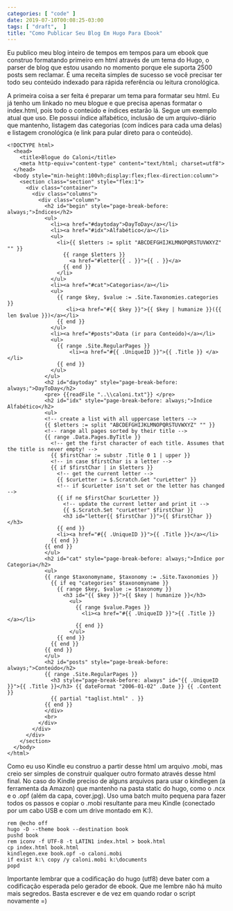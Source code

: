 ```yaml
---
categories: [ "code" ]
date: 2019-07-10T00:08:25-03:00
tags: [ "draft",  ]
title: "Como Publicar Seu Blog Em Hugo Para Ebook"
---
```

Eu publico meu blog inteiro de tempos em tempos para um ebook que construo formatando primeiro em html através de um tema do Hugo, o parser de blog que estou usando no momento porque ele suporta 2500 posts sem reclamar. É uma receita simples de sucesso se você precisar ter todo seu conteúdo indexado para rápida referência ou leitura cronológica.

A primeira coisa a ser feita é preparar um tema para formatar seu html. Eu já tenho um linkado no meu blogue e que precisa apenas formatar o index.html, pois todo o conteúdo e índices estarão lá. Segue um exemplo atual que uso. Ele possui índice alfabético, inclusão de um arquivo-diário que mantenho, listagem das categorias (com índices para cada uma delas) e listagem cronológica (e link para pular direto para o conteúdo).

    <!DOCTYPE html>
      <head>
        <title>Blogue do Caloni</title>
        <meta http-equiv="content-type" content="text/html; charset=utf8">
      </head>
      <body style="min-height:100vh;display:flex;flex-direction:column">
        <section class="section" style="flex:1">
          <div class="container">
            <div class="columns">
              <div class="column">
                <h2 id="begin" style="page-break-before: always;">Índices</h2>
                <ul>
                  <li><a href="#daytoday">DayToDay</a></li>
                  <li><a href="#idx">Alfabético</a></li>
                  <ul>
                    <li>{{ $letters := split "ABCDEFGHIJKLMNOPQRSTUVWXYZ" "" }}
                      {{ range $letters }}
                        <a href="#letter{{ . }}">{{ . }}</a>
                      {{ end }}
                    </li>
                  </ul>
                  <li><a href="#cat">Categorias</a></li>
                  <ul>
                    {{ range $key, $value := .Site.Taxonomies.categories }}
    	               <li><a href="#{{ $key }}">{{ $key | humanize }}({{ len $value }})</a></li>
                    {{ end }}
                  </ul>
                  <li><a href="#posts">Data (ir para Conteúdo)</a></li>
                  <ul>
                    {{ range .Site.RegularPages }}
                        <li><a href="#{{ .UniqueID }}">{{ .Title }} </a></li>
                    {{ end }}
                  </ul>
                </ul>
                <h2 id="daytoday" style="page-break-before: always;">DayToDay</h2>
                <pre> {{readFile "..\\caloni.txt"}} </pre>
                <h2 id="idx" style="page-break-before: always;">Índice Alfabético</h2>
                <ul>
                <!-- create a list with all uppercase letters -->
                {{ $letters := split "ABCDEFGHIJKLMNOPQRSTUVWXYZ" "" }}
                <!-- range all pages sorted by their title -->
                {{ range .Data.Pages.ByTitle }}
                  <!-- get the first character of each title. Assumes that the title is never empty! -->
                  {{ $firstChar := substr .Title 0 1 | upper }}
                  <!-- in case $firstChar is a letter -->
                  {{ if $firstChar | in $letters }}
                    <!-- get the current letter -->
                    {{ $curLetter := $.Scratch.Get "curLetter" }}
                    <!-- if $curLetter isn't set or the letter has changed -->
                    {{ if ne $firstChar $curLetter }}
                      <!-- update the current letter and print it -->
                      {{ $.Scratch.Set "curLetter" $firstChar }}
                      <h3 id="letter{{ $firstChar }}">{{ $firstChar }}</h3>
                    {{ end }}
                    <li><a href="#{{ .UniqueID }}">{{ .Title }}</a></li>
                  {{ end }}
                {{ end }}
                </ul>
                <h2 id="cat" style="page-break-before: always;">Índice por Categoria</h2>
                <ul>
                {{ range $taxonomyname, $taxonomy := .Site.Taxonomies }}
                  {{ if eq "categories" $taxonomyname }}
                    {{ range $key, $value := $taxonomy }}
                      <h3 id="{{ $key }}">{{ $key | humanize }}</h3>
                        <ul>
                          {{ range $value.Pages }}
                            <li><a href="#{{ .UniqueID }}">{{ .Title }} </a></li>
                          {{ end }}
                        </ul>
                    {{ end }}
                  {{ end }}
                {{ end }}
                </ul>
                <h2 id="posts" style="page-break-before: always;">Conteúdo</h2>
                {{ range .Site.RegularPages }}
                  <h3 style="page-break-before: always" id="{{ .UniqueID }}">{{ .Title }}</h3> {{ dateFormat "2006-01-02" .Date }} {{ .Content }}
                  {{ partial "taglist.html" . }}
                {{ end }}
                </div>
                <br>
              </div>
            </div>
          </div>
        </section>
      </body>
    </html>

Como eu uso Kindle eu construo a partir desse html um arquivo .mobi, mas creio ser simples de construir qualquer outro formato através desse html final. No caso do Kindle preciso de alguns arquivos para usar o kindlegen (a ferramenta da Amazon) que mantenho na pasta static do hugo, como o .ncx e o .opf (além da capa, cover.jpg). Uso uma batch muito pequena para fazer todos os passos e copiar o .mobi resultante para meu Kindle (conectado por um cabo USB e com um drive montado em K:).

    rem @echo off
    hugo -D --theme book --destination book
    pushd book
    rem iconv -f UTF-8 -t LATIN1 index.html > book.html
    cp index.html book.html
    kindlegen.exe book.opf -o caloni.mobi
    if exist k:\ copy /y caloni.mobi k:\documents
    popd

Importante lembrar que a codificação do hugo (utf8) deve bater com a codificação esperada pelo gerador de ebook. Que me lembre não há muito mais segredos. Basta escrever e de vez em quando rodar o script novamente =)
